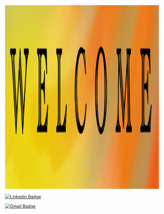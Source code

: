 <br />
  <p align="center">
    <img src="Untitled_Artwork 3.png" alt="Welcome" width="700" height="600"></a>
  </p>
</p>

[![Linkedin Badge](https://img.shields.io/badge/-Christina.Santos-blue?style=flat-square&logo=Linkedin&logoColor=white&link=https://www.linkedin.com/in/csantos91/)](https://www.linkedin.com/in/csantos91/)

[![Gmail Badge](https://img.shields.io/badge/-christina.santos823@gmail.com-d14836?style=flat-square&logo=Gmail&logoColor=white&link=mailto:mail@jayraj.co.in)](mailto:christina.santos823@gmail.com)
